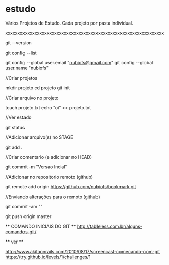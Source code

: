 # estudo
Vários Projetos de Estudo. Cada projeto por pasta individual.

xxxxxxxxxxxxxxxxxxxxxxxxxxxxxxxxxxxxxxxxxxxxxxxxxxxxxxxxxxxxxxxxx

git --version

git config --list

git config --global user.email "nubiofs@gmail.com"
git config --global user.name "nubiofs"

//Criar projetos

mkdir projeto
cd projeto
git init

//Criar arquivo no projeto

touch projeto.txt
echo "oi" >> projeto.txt

//Ver estado

git status

//Adicionar arquivo(s) no STAGE

git add .

//Criar comentario (e adicionar no HEAD)

git commit -m "Versao Incial"

//Adicionar no repositorio remoto (github)

git remote add origin https://github.com/nubiofs/bookmark.git

//Enviando alterações para o remoto (github)

git commit -am ""

git push origin master

** COMANDO INICIAIS DO GIT **
http://tableless.com.br/alguns-comandos-git/

** ver ** 

http://www.akitaonrails.com/2010/08/17/screencast-comecando-com-git
https://try.github.io/levels/1/challenges/1





